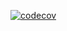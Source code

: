 [![codecov](https://codecov.io/gh/BASAKSemih/ecf-studi/branch/develop/graph/badge.svg?token=CZO8CCBHJ4)](https://codecov.io/gh/BASAKSemih/ecf-studi)